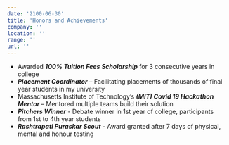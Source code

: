 ```yaml
---
date: '2100-06-30'
title: 'Honors and Achievements'
company: ''
location: ''
range: ''
url: ''
---
```


- Awarded <b><i>100% Tuition Fees Scholarship</i></b> for 3 consecutive years in college
- <b><i>Placement Coordinator</i></b> – Facilitating placements of thousands of final year students in my university
- Massachusetts Institute of Technology’s <b><i>(MIT) Covid 19 Hackathon Mentor</i></b>  – Mentored multiple teams build their solution
- <b><i>Pitchers Winner</i></b> - Debate winner in 1st year of college, participants from 1st to 4th year students
- <b><i>Rashtrapati Puraskar Scout</i></b> - Award granted after 7 days of physical, mental and honour testing
